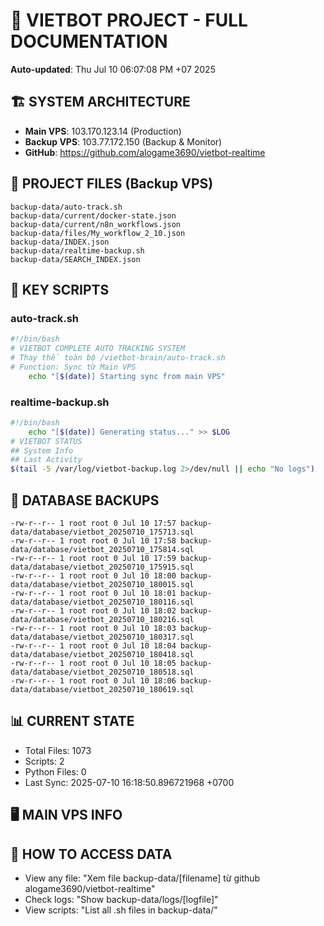# 🤖 VIETBOT PROJECT - FULL DOCUMENTATION
**Auto-updated**: Thu Jul 10 06:07:08 PM +07 2025

## 🏗️ SYSTEM ARCHITECTURE
- **Main VPS**: 103.170.123.14 (Production)
- **Backup VPS**: 103.77.172.150 (Backup & Monitor)
- **GitHub**: https://github.com/alogame3690/vietbot-realtime

## 📁 PROJECT FILES (Backup VPS)
```
backup-data/auto-track.sh
backup-data/current/docker-state.json
backup-data/current/n8n_workflows.json
backup-data/files/My_workflow_2_10.json
backup-data/INDEX.json
backup-data/realtime-backup.sh
backup-data/SEARCH_INDEX.json
```

## 🔧 KEY SCRIPTS
### auto-track.sh
```bash
#!/bin/bash
# VIETBOT COMPLETE AUTO TRACKING SYSTEM
# Thay thế toàn bộ /vietbot-brain/auto-track.sh
# Function: Sync từ Main VPS
    echo "[$(date)] Starting sync from main VPS"
```
### realtime-backup.sh
```bash
#!/bin/bash
    echo "[$(date)] Generating status..." >> $LOG
# VIETBOT STATUS
## System Info
## Last Activity
$(tail -5 /var/log/vietbot-backup.log 2>/dev/null || echo "No logs")
```

## 💾 DATABASE BACKUPS
```
-rw-r--r-- 1 root root 0 Jul 10 17:57 backup-data/database/vietbot_20250710_175713.sql
-rw-r--r-- 1 root root 0 Jul 10 17:58 backup-data/database/vietbot_20250710_175814.sql
-rw-r--r-- 1 root root 0 Jul 10 17:59 backup-data/database/vietbot_20250710_175915.sql
-rw-r--r-- 1 root root 0 Jul 10 18:00 backup-data/database/vietbot_20250710_180015.sql
-rw-r--r-- 1 root root 0 Jul 10 18:01 backup-data/database/vietbot_20250710_180116.sql
-rw-r--r-- 1 root root 0 Jul 10 18:02 backup-data/database/vietbot_20250710_180216.sql
-rw-r--r-- 1 root root 0 Jul 10 18:03 backup-data/database/vietbot_20250710_180317.sql
-rw-r--r-- 1 root root 0 Jul 10 18:04 backup-data/database/vietbot_20250710_180418.sql
-rw-r--r-- 1 root root 0 Jul 10 18:05 backup-data/database/vietbot_20250710_180518.sql
-rw-r--r-- 1 root root 0 Jul 10 18:06 backup-data/database/vietbot_20250710_180619.sql
```

## 📊 CURRENT STATE
- Total Files: 1073
- Scripts: 2
- Python Files: 0
- Last Sync: 2025-07-10 16:18:50.896721968 +0700

## 🖥️ MAIN VPS INFO


## 🚨 HOW TO ACCESS DATA
- View any file: "Xem file backup-data/[filename] từ github alogame3690/vietbot-realtime"
- Check logs: "Show backup-data/logs/[logfile]"
- View scripts: "List all .sh files in backup-data/"
